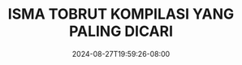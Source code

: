 --- 
title: "ISMA TOBRUT KOMPILASI YANG PALING DICARI"
description: "download bokeh ISMA TOBRUT KOMPILASI YANG PALING DICARI durasi panjang video full  "
date: 2024-08-27T19:59:26-08:00
file_code: "ijckkxwf0v2n"
draft: false
cover: "hjsfchtuzdurq7xb.jpg"
tags: ["ISMA", "TOBRUT", "KOMPILASI", "YANG", "PALING", "DICARI", "bokep-indo", "bokep-viral", "bokep-ig"]
length: 418
fld_id: "1398220"
foldername: ".ISMAWATI hijab Torbut 14 Video ,"
categories: [".ISMAWATI hijab Torbut 14 Video ,"]
views: 67
---